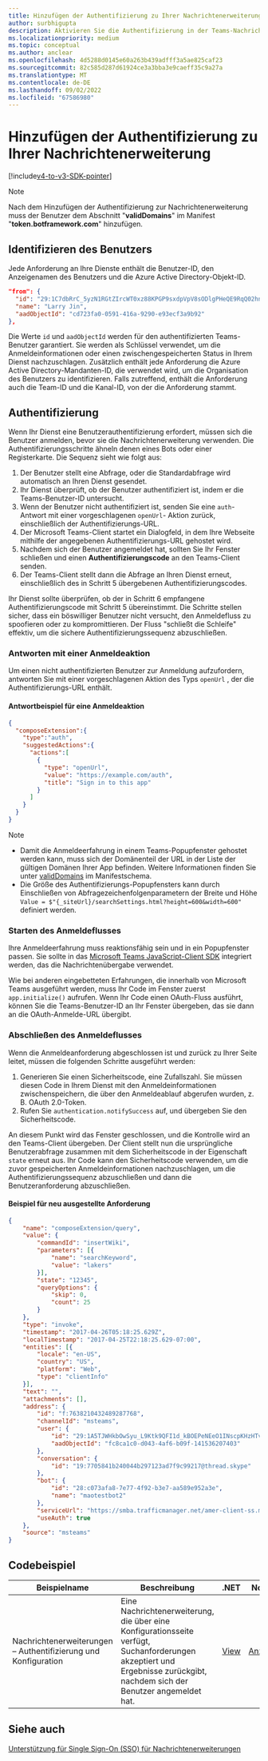 ```yaml
---
title: Hinzufügen der Authentifizierung zu Ihrer Nachrichtenerweiterung
author: surbhigupta
description: Aktivieren Sie die Authentifizierung in der Teams-Nachrichtenerweiterungs-App mithilfe des OAuth-Anbieters eines Drittanbieters mit Azure AD-Konfiguration und Codebeispiel.
ms.localizationpriority: medium
ms.topic: conceptual
ms.author: anclear
ms.openlocfilehash: 4d5288d0145e60a263b439adfff3a5ae825caf23
ms.sourcegitcommit: 82c585d287d61924ce3a3bba3e9caeff35c9a27a
ms.translationtype: MT
ms.contentlocale: de-DE
ms.lasthandoff: 09/02/2022
ms.locfileid: "67586980"
---
```

# <a name="add-authentication-to-your-message-extension"></a>Hinzufügen der Authentifizierung zu Ihrer Nachrichtenerweiterung

[!include[v4-to-v3-SDK-pointer](~/includes/v4-to-v3-pointer-me.md)]

> [!NOTE]
> Nach dem Hinzufügen der Authentifizierung zur Nachrichtenerweiterung muss der Benutzer dem Abschnitt "**validDomains**" im Manifest "**token.botframework.com**" hinzufügen.

## <a name="identify-the-user"></a>Identifizieren des Benutzers

Jede Anforderung an Ihre Dienste enthält die Benutzer-ID, den Anzeigenamen des Benutzers und die Azure Active Directory-Objekt-ID.

```json
"from": {
  "id": "29:1C7dbRrC_5yzN1RGtZIrcWT0xz88KPGP9sxdpVpV8sODlgPHeQE9RqQ02hnpuKzy6zZ-AaZx6swUOMj_Dsdse3TQ4sIaeebbFBF-VgjJy_nY",
  "name": "Larry Jin",
  "aadObjectId": "cd723fa0-0591-416a-9290-e93ecf3a9b92"
},
```

Die Werte `id` und `aadObjectId` werden für den authentifizierten Teams-Benutzer garantiert. Sie werden als Schlüssel verwendet, um die Anmeldeinformationen oder einen zwischengespeicherten Status in Ihrem Dienst nachzuschlagen. Zusätzlich enthält jede Anforderung die Azure Active Directory-Mandanten-ID, die verwendet wird, um die Organisation des Benutzers zu identifizieren. Falls zutreffend, enthält die Anforderung auch die Team-ID und die Kanal-ID, von der die Anforderung stammt.

## <a name="authentication"></a>Authentifizierung

Wenn Ihr Dienst eine Benutzerauthentifizierung erfordert, müssen sich die Benutzer anmelden, bevor sie die Nachrichtenerweiterung verwenden. Die Authentifizierungsschritte ähneln denen eines Bots oder einer Registerkarte. Die Sequenz sieht wie folgt aus:

1. Der Benutzer stellt eine Abfrage, oder die Standardabfrage wird automatisch an Ihren Dienst gesendet.
1. Ihr Dienst überprüft, ob der Benutzer authentifiziert ist, indem er die Teams-Benutzer-ID untersucht.
1. Wenn der Benutzer nicht authentifiziert ist, senden Sie eine `auth`-Antwort mit einer vorgeschlagenen `openUrl`- Aktion zurück, einschließlich der Authentifizierungs-URL.
1. Der Microsoft Teams-Client startet ein Dialogfeld, in dem Ihre Webseite mithilfe der angegebenen Authentifizierungs-URL gehostet wird.
1. Nachdem sich der Benutzer angemeldet hat, sollten Sie Ihr Fenster schließen und einen **Authentifizierungscode** an den Teams-Client senden.
1. Der Teams-Client stellt dann die Abfrage an Ihren Dienst erneut, einschließlich des in Schritt 5 übergebenen Authentifizierungscodes.

Ihr Dienst sollte überprüfen, ob der in Schritt 6 empfangene Authentifizierungscode mit Schritt 5 übereinstimmt. Die Schritte stellen sicher, dass ein böswilliger Benutzer nicht versucht, den Anmeldefluss zu spoofieren oder zu kompromittieren. Der Fluss "schließt die Schleife" effektiv, um die sichere Authentifizierungssequenz abzuschließen.

### <a name="respond-with-a-sign-in-action"></a>Antworten mit einer Anmeldeaktion

Um einen nicht authentifizierten Benutzer zur Anmeldung aufzufordern, antworten Sie mit einer vorgeschlagenen Aktion des Typs `openUrl` , der die Authentifizierungs-URL enthält.

#### <a name="response-example-for-a-sign-in-action"></a>Antwortbeispiel für eine Anmeldeaktion

```json
{
  "composeExtension":{
    "type":"auth",
    "suggestedActions":{
      "actions":[
        {
          "type": "openUrl",
          "value": "https://example.com/auth",
          "title": "Sign in to this app"
        }
      ]
    }
  }
}
```

> [!NOTE]
>
> * Damit die Anmeldeerfahrung in einem Teams-Popupfenster gehostet werden kann, muss sich der Domänenteil der URL in der Liste der gültigen Domänen Ihrer App befinden. Weitere Informationen finden Sie unter [validDomains](~/resources/schema/manifest-schema.md#validdomains) im Manifestschema.
> * Die Größe des Authentifizierungs-Popupfensters kann durch Einschließen von Abfragezeichenfolgenparametern der Breite und Höhe `Value = $"{_siteUrl}/searchSettings.html?height=600&width=600"` definiert werden.

### <a name="start-the-sign-in-flow"></a>Starten des Anmeldeflusses

Ihre Anmeldeerfahrung muss reaktionsfähig sein und in ein Popupfenster passen. Sie sollte in das [Microsoft Teams JavaScript-Client SDK](/javascript/api/overview/msteams-client) integriert werden, das die Nachrichtenübergabe verwendet.

Wie bei anderen eingebetteten Erfahrungen, die innerhalb von Microsoft Teams ausgeführt werden, muss Ihr Code im Fenster zuerst `app.initialize()` aufrufen. Wenn Ihr Code einen OAuth-Fluss ausführt, können Sie die Teams-Benutzer-ID an Ihr Fenster übergeben, das sie dann an die OAuth-Anmelde-URL übergibt.

### <a name="complete-the-sign-in-flow"></a>Abschließen des Anmeldeflusses

Wenn die Anmeldeanforderung abgeschlossen ist und zurück zu Ihrer Seite leitet, müssen die folgenden Schritte ausgeführt werden:

1. Generieren Sie einen Sicherheitscode, eine Zufallszahl. Sie müssen diesen Code in Ihrem Dienst mit den Anmeldeinformationen zwischenspeichern, die über den Anmeldeablauf abgerufen wurden, z. B. OAuth 2.0-Token.
1. Rufen Sie `authentication.notifySuccess` auf, und übergeben Sie den Sicherheitscode.

An diesem Punkt wird das Fenster geschlossen, und die Kontrolle wird an den Teams-Client übergeben. Der Client stellt nun die ursprüngliche Benutzerabfrage zusammen mit dem Sicherheitscode in der Eigenschaft `state` erneut aus. Ihr Code kann den Sicherheitscode verwenden, um die zuvor gespeicherten Anmeldeinformationen nachzuschlagen, um die Authentifizierungssequenz abzuschließen und dann die Benutzeranforderung abzuschließen.

#### <a name="reissued-request-example"></a>Beispiel für neu ausgestellte Anforderung

```json
{
    "name": "composeExtension/query",
    "value": {
        "commandId": "insertWiki",
        "parameters": [{
            "name": "searchKeyword",
            "value": "lakers"
        }],
        "state": "12345",
        "queryOptions": {
            "skip": 0,
            "count": 25
        }
    },
    "type": "invoke",
    "timestamp": "2017-04-26T05:18:25.629Z",
    "localTimestamp": "2017-04-25T22:18:25.629-07:00",
    "entities": [{
        "locale": "en-US",
        "country": "US",
        "platform": "Web",
        "type": "clientInfo"
    }],
    "text": "",
    "attachments": [],
    "address": {
        "id": "f:7638210432489287768",
        "channelId": "msteams",
        "user": {
            "id": "29:1A5TJWHkbOwSyu_L9Ktk9QFI1d_kBOEPeNEeO1INscpKHzHTvWfiau5AX_6y3SuiOby-r73dzHJ17HipUWqGPgw",
            "aadObjectId": "fc8ca1c0-d043-4af6-b09f-141536207403"
        },
        "conversation": {
            "id": "19:7705841b240044b297123ad7f9c99217@thread.skype"
        },
        "bot": {
            "id": "28:c073afa8-7e77-4f92-b3e7-aa589e952a3e",
            "name": "maotestbot2"
        },
        "serviceUrl": "https://smba.trafficmanager.net/amer-client-ss.msg/",
        "useAuth": true
    },
    "source": "msteams"
}
```

## <a name="code-sample"></a>Codebeispiel

|**Beispielname** | **Beschreibung** |**.NET** | **Node.js**|
|----------------|-----------------|--------------|----------------|
|Nachrichtenerweiterungen – Authentifizierung und Konfiguration | Eine Nachrichtenerweiterung, die über eine Konfigurationsseite verfügt, Suchanforderungen akzeptiert und Ergebnisse zurückgibt, nachdem sich der Benutzer angemeldet hat. |[View](https://github.com/microsoft/BotBuilder-Samples/tree/main/samples/csharp_dotnetcore/52.teams-messaging-extensions-search-auth-config)|[Anzeigen](https://github.com/microsoft/BotBuilder-Samples/blob/main/samples/javascript_nodejs/52.teams-messaging-extensions-search-auth-config)|

## <a name="see-also"></a>Siehe auch

[Unterstützung für Single Sign-On (SSO) für Nachrichtenerweiterungen](~/messaging-extensions/how-to/enable-sso-auth-me.md)
